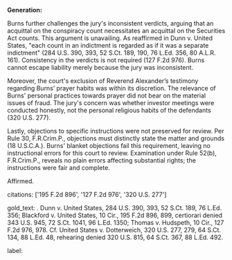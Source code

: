 **Generation:**

Burns further challenges the jury's inconsistent verdicts, arguing that an acquittal on the conspiracy count necessitates an acquittal on the Securities Act counts. This argument is unavailing. As reaffirmed in Dunn v. United States, "each count in an indictment is regarded as if it was a separate indictment" (284 U.S. 390, 393, 52 S.Ct. 189, 190, 76 L.Ed. 356, 80 A.L.R. 161). Consistency in the verdicts is not required (127 F.2d 976). Burns cannot escape liability merely because the jury was inconsistent.

Moreover, the court's exclusion of Reverend Alexander’s testimony regarding Burns’ prayer habits was within its discretion. The relevance of Burns' personal practices towards prayer did not bear on the material issues of fraud. The jury's concern was whether investor meetings were conducted honestly, not the personal religious habits of the defendants (320 U.S. 277).

Lastly, objections to specific instructions were not preserved for review. Per Rule 30, F.R.Crim.P., objections must distinctly state the matter and grounds (18 U.S.C.A.). Burns' blanket objections fail this requirement, leaving no instructional errors for this court to review. Examination under Rule 52(b), F.R.Crim.P., reveals no plain errors affecting substantial rights; the instructions were fair and complete.

Affirmed.

citations: ['195 F.2d 896', '127 F.2d 976', '320 U.S. 277']

gold_text: . Dunn v. United States, 284 U.S. 390, 393, 52 S.Ct. 189, 76 L.Ed. 356; Blackford v. United States, 10 Cir., 195 F.2d 896, 899, certiorari denied 343 U.S. 945, 72 S.Ct. 1041, 96 L.Ed. 1350; Thomas v. Hudspeth, 10 Cir., 127 F.2d 976, 978. Cf. United States v. Dotterweich, 320 U.S. 277, 279, 64 S.Ct. 134, 88 L.Ed. 48, rehearing denied 320 U.S. 815, 64 S.Ct. 367, 88 L.Ed. 492.

label: 